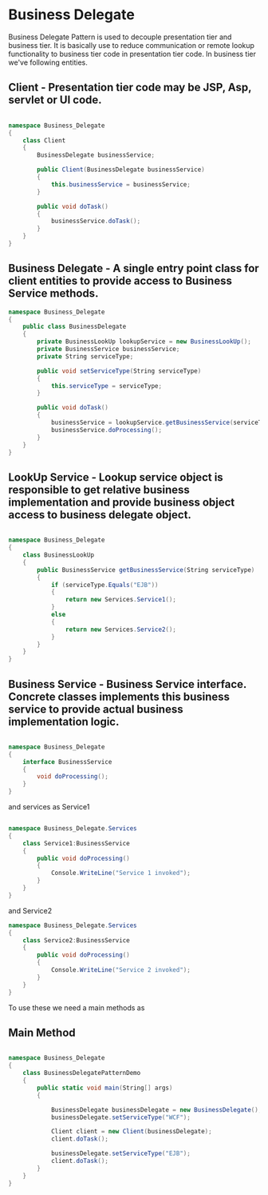 **Business Delegate**
===

Business Delegate Pattern is used to decouple presentation tier and business tier. It is basically use to reduce communication or remote lookup functionality to business tier code in presentation tier code.
In business tier we've following entities.

## Client - Presentation tier code may be JSP, Asp, servlet or UI code.
```cs

namespace Business_Delegate
{
    class Client
    {
        BusinessDelegate businessService;

        public Client(BusinessDelegate businessService)
        {
            this.businessService = businessService;
        }

        public void doTask()
        {
            businessService.doTask();
        }
    }
}
```
## Business Delegate - A single entry point class for client entities to provide access to Business Service methods.

```cs
namespace Business_Delegate
{
    public class BusinessDelegate
    {
        private BusinessLookUp lookupService = new BusinessLookUp();
        private BusinessService businessService;
        private String serviceType;

        public void setServiceType(String serviceType)
        {
            this.serviceType = serviceType;
        }

        public void doTask()
        {
            businessService = lookupService.getBusinessService(serviceType);
            businessService.doProcessing();
        }
    }
}
```

## LookUp Service - Lookup service object is responsible to get relative business implementation and provide business object access to business delegate object.
```cs

namespace Business_Delegate
{
    class BusinessLookUp
    {
        public BusinessService getBusinessService(String serviceType)
        {
            if (serviceType.Equals("EJB"))
            {
                return new Services.Service1();
            }
            else
            {
                return new Services.Service2();
            }
        }
    }
}
```

## Business Service - Business Service interface. Concrete classes implements this business service to provide actual business implementation logic.
```cs

namespace Business_Delegate
{
    interface BusinessService
    {
        void doProcessing();
    }
}
```
and services as Service1

```cs

namespace Business_Delegate.Services
{
    class Service1:BusinessService
    {
        public void doProcessing()
        {
            Console.WriteLine("Service 1 invoked");
        }
    }
}
```
and Service2
```cs
namespace Business_Delegate.Services
{
    class Service2:BusinessService
    {
        public void doProcessing()
        {
            Console.WriteLine("Service 2 invoked");
        }
    }
}
```

To use these we need a main methods as
## Main Method
```cs

namespace Business_Delegate
{
    class BusinessDelegatePatternDemo
    {
        public static void main(String[] args)
        {

            BusinessDelegate businessDelegate = new BusinessDelegate();
            businessDelegate.setServiceType("WCF");

            Client client = new Client(businessDelegate);
            client.doTask();

            businessDelegate.setServiceType("EJB");
            client.doTask();
        }
    }
}
```
